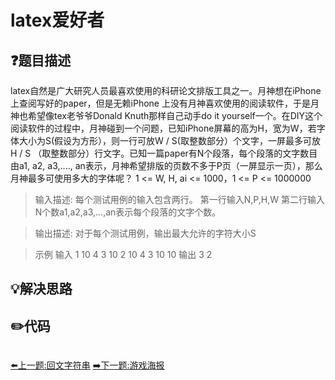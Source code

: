 # latex爱好者

## :question:题目描述
latex自然是广大研究人员最喜欢使用的科研论文排版工具之一。月神想在iPhone 上查阅写好的paper，但是无赖iPhone 上没有月神喜欢使用的阅读软件，于是月神也希望像tex老爷爷Donald Knuth那样自己动手do it yourself一个。在DIY这个阅读软件的过程中，月神碰到一个问题，已知iPhone屏幕的高为H，宽为W，若字体大小为S(假设为方形），则一行可放W / S(取整数部分）个文字，一屏最多可放H / S （取整数部分）行文字。已知一篇paper有N个段落，每个段落的文字数目由a1, a2, a3,...., an表示，月神希望排版的页数不多于P页（一屏显示一页），那么月神最多可使用多大的字体呢？ 1 <= W, H, ai <= 1000，1 <= P <= 1000000 

>输入描述:
每个测试用例的输入包含两行。
第一行输入N,P,H,W
第二行输入N个数a1,a2,a3,...,an表示每个段落的文字个数。

>输出描述:
对于每个测试用例，输出最大允许的字符大小S

>示例
输入
1 10 4 3
10
2 10 4 3
10 10
输出
3
2

## :bulb:解决思路

## :pencil2:代码
```c++
```
[:arrow_left:上一题:回文字符串](SpecialPalindrome.md)
[:arrow_right:下一题:游戏海报](GamePoster.md)